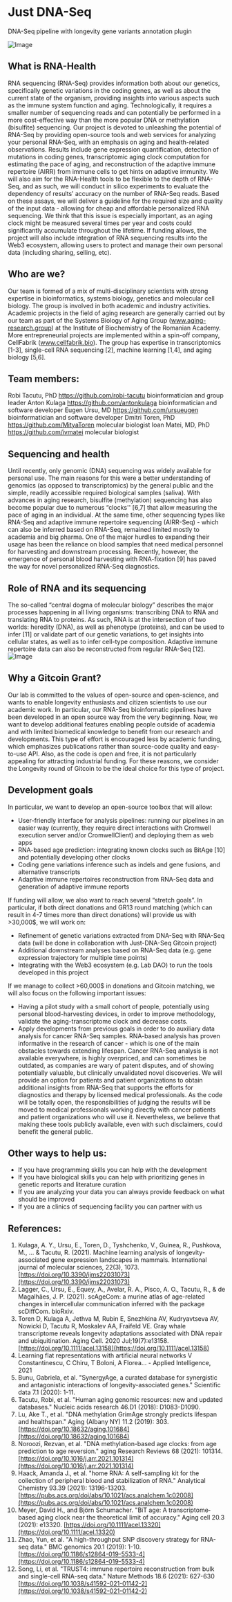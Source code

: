 # Just DNA-Seq #

DNA-Seq pipeline with longevity gene variants annotation plugin

![Image](MyRNAHealth.png)

## What is RNA-Health ##

RNA sequencing (RNA-Seq) provides information both about our genetics, specifically genetic variations in the coding genes, as well as about the current state of the organism, providing insights into various aspects such as the immune system function and aging. Technologically, it requires a smaller number of sequencing reads and can potentially be performed in a more cost-effective way than the more popular DNA or methylation (bisulfite) sequencing.
Our project is devoted to unleashing the potential of RNA-Seq by providing open-source tools and web services for analyzing your personal RNA-Seq, with an emphasis on aging and health-related observations. Results include gene expression quantification, detection of mutations in coding genes, transcriptomic aging clock computation for estimating the pace of aging, and reconstruction of the adaptive immune repertoire (AIRR) from immune cells to get hints on adaptive immunity.
We will also aim for the RNA-Health tools to be flexible to the depth of RNA-Seq, and as such, we will conduct in silico experiments to evaluate the dependency of results’ accuracy on the number of RNA-Seq reads. Based on these assays, we will deliver a guideline for the required size and quality of the input data - allowing for cheap and affordable personalized RNA sequencing. We think that this issue is especially important, as an aging clock might be measured several times per year and costs could significantly accumulate throughout the lifetime.
If funding allows, the project will also include integration of RNA sequencing results into the Web3 ecosystem, allowing users to protect and manage their own personal data (including sharing, selling, etc).


## Who are we? ##
Our team is formed of a mix of multi-disciplinary scientists with strong expertise in bioinformatics, systems biology, genetics and molecular cell biology. The group is involved in both academic and industry activities. Academic projects in the field of aging research are generally carried out by our team as part of the Systems Biology of Aging Group (www.aging-research.group) at the Institute of Biochemistry of the Romanian Academy. More entrepreneurial projects are implemented within a spin-off company, CellFabrik (www.cellfabrik.bio). 
The group has expertise in transcriptomics [1-3], single-cell RNA sequencing [2], machine learning [1,4], and aging biology [5,6].

## Team members: ##

Robi Tacutu, PhD https://github.com/robi-tacutu bioinformatician and group leader
Anton Kulaga https://github.com/antonkulaga bioinformatician and software developer
Eugen Ursu, MD https://github.com/ursueugen  bioinformatician and software developer
Dmitri Toren, PhD https://github.com/MityaToren  molecular biologist
Ioan Matei, MD, PhD https://github.com/ivmatei molecular biologist

## Sequencing and health ##
Until recently, only genomic (DNA) sequencing was widely available for personal use. The main reasons for this were a better understanding of genomics (as opposed to transcriptomics) by the general public and the simple, readily accessible required biological samples (saliva). With advances in aging research, bisulfite (methylation) sequencing has also become popular due to numerous “clocks'' [6,7] that allow measuring the pace of aging in an individual. At the same time, other sequencing types like RNA-Seq and adaptive immune repertoire sequencing (AIRR-Seq) - which can also be inferred based on RNA-Seq, remained limited mostly to academia and big pharma. One of the major hurdles to expanding their usage has been the reliance on blood samples that need medical personnel for harvesting and downstream processing. Recently, however,  the emergence of personal blood harvesting with RNA-fixation [9] has paved the way for novel personalized RNA-Seq diagnostics.

## Role of RNA and its sequencing ##
The so-called “central dogma of molecular biology” describes the major processes happening in all living organisms:  transcribing DNA to RNA and translating RNA to proteins. As such, RNA is at the intersection of two worlds: heredity (DNA), as well as phenotype (proteins), and can be used to infer [11] or validate part of our genetic variations, to get insights into cellular states, as well as to infer cell-type composition. Adaptive immune repertoire data can also be reconstructed from regular RNA-Seq [12].
![Image](graphical_abstract.png)

## Why a Gitcoin Grant? ##

Our lab is committed to the values of open-source and open-science, and wants to enable longevity enthusiasts and citizen scientists to use our academic work. In particular, our RNA-Seq bioinformatic pipelines have been developed in an open source way from the very beginning.
Now, we want to develop additional features enabling people outside of academia and with limited biomedical knowledge to benefit from our research and developments. This type of effort is encouraged less by academic funding, which emphasizes publications rather than source-code quality and easy-to-use API. Also, as the code is open and free, it is not particularly appealing for attracting industrial funding. For these reasons, we consider the Longevity round of Gitcoin to be the ideal choice for this type of project.

## Development goals ##

In particular, we want to develop an open-source toolbox that will allow:
* User-friendly interface for analysis pipelines: running our pipelines in an easier way (currently, they require direct interactions with Cromwell execution server and/or CromwellClient) and deploying them as web apps
* RNA-based age prediction: integrating known clocks such as BitAge [10] and potentially developing other clocks
* Coding gene variations inference such as indels and gene fusions, and alternative transcripts
* Adaptive immune repertoires reconstruction from RNA-Seq data and generation of adaptive immune reports

If funding will allow, we also want to reach several “stretch goals”. In particular, if both direct donations and GR13 round matching (which can result in 4-7 times more than direct donations) will provide us with >30,000$, we will work on:
* Refinement of genetic variations extracted from DNA-Seq with RNA-Seq data (will be done in collaboration with Just-DNA-Seq Gitcoin project)
* Additional downstream analyses based on RNA-Seq data (e.g. gene expression trajectory for multiple time points)
* Integrating with the Web3 ecosystem (e.g. Lab DAO) to run the tools developed in this project

If we manage to collect >60,000$ in donations and Gitcoin matching, we will also focus on the following important issues:
* Having a pilot study with a small cohort of people, potentially using personal blood-harvesting devices, in order to improve methodology, validate the aging-transcriptome clock and decrease costs.
* Apply developments from previous goals in order to do auxiliary data analysis for cancer RNA-Seq samples. RNA-based analysis has proven informative in the research of cancer -  which is one of the main obstacles towards extending lifespan. Cancer RNA-Seq analysis is not available everywhere, is highly overpriced, and can sometimes be outdated, as companies are wary of patent disputes, and of showing potentially valuable, but clinically unvalidated novel discoveries. We will provide an option for patients and patient organizations to obtain additional insights from RNA-Seq that supports the efforts for diagnostics and therapy by licensed medical professionals. As the code will be totally open, the responsibilities of judging the results will be moved to medical professionals working directly with cancer patients and patient organizations who will use it. Nevertheless, we believe that making these tools publicly available, even with such disclaimers, could benefit the general public.

## Other ways to help us: ##

* If you have programming skills you can help with the development
* If you have biological skills you can help with prioritizing genes in genetic reports and literature curation
* If you are analyzing your data you can always provide feedback on what should be improved
* If you are a clinics of sequencing facility you can partner with us

## References: ##

1. Kulaga, A. Y., Ursu, E., Toren, D., Tyshchenko, V., Guinea, R., Pushkova, M., ... & Tacutu, R. (2021). Machine learning analysis of longevity-associated gene expression landscapes in mammals. International journal of molecular sciences, 22(3), 1073. [https://doi.org/10.3390/ijms22031073](https://doi.org/10.3390/ijms22031073)
2. Lagger, C., Ursu, E., Equey, A., Avelar, R. A., Pisco, A. O., Tacutu, R., & de Magalhães, J. P. (2021). scAgeCom: a murine atlas of age-related changes in intercellular communication inferred with the package scDiffCom. bioRxiv.
3. Toren D, Kulaga A, Jethva M, Rubin E, Snezhkina AV, Kudryavtseva AV, Nowicki D, Tacutu R, Moskalev AA, Fraifeld VE. Gray whale transcriptome reveals longevity adaptations associated with DNA repair and ubiquitination. Aging Cell. 2020 Jul;19(7):e13158. [https://doi.org/10.1111/acel.13158](https://doi.org/10.1111/acel.13158)
4. Learning flat representations with artificial neural networks V Constantinescu, C Chiru, T Boloni, A Florea… - Applied Intelligence, 2021
5. Bunu, Gabriela, et al. "SynergyAge, a curated database for synergistic and antagonistic interactions of longevity-associated genes." Scientific data 7.1 (2020): 1-11.
6. Tacutu, Robi, et al. "Human aging genomic resources: new and updated databases." Nucleic acids research 46.D1 (2018): D1083-D1090.
7. Lu, Ake T., et al. "DNA methylation GrimAge strongly predicts lifespan and healthspan." Aging (Albany NY) 11.2 (2019): 303. [https://doi.org/10.18632/aging.101684](https://doi.org/10.18632/aging.101684)
8. Noroozi, Rezvan, et al. "DNA methylation-based age clocks: from age prediction to age reversion." aging Research Reviews 68 (2021): 101314. [https://doi.org/10.1016/j.arr.2021.101314](https://doi.org/10.1016/j.arr.2021.101314)
9. Haack, Amanda J., et al. "home RNA: A self-sampling kit for the collection of peripheral blood and stabilization of RNA." Analytical Chemistry 93.39 (2021): 13196-13203. [https://pubs.acs.org/doi/abs/10.1021/acs.analchem.1c02008](https://pubs.acs.org/doi/abs/10.1021/acs.analchem.1c02008)
10. Meyer, David H., and Björn Schumacher. "BiT age: A transcriptome‐based aging clock near the theoretical limit of accuracy." Aging cell 20.3 (2021): e13320. [https://doi.org/10.1111/acel.13320](https://doi.org/10.1111/acel.13320)
11. Zhao, Yun, et al. "A high-throughput SNP discovery strategy for RNA-seq data." BMC genomics 20.1 (2019): 1-10. [https://doi.org/10.1186/s12864-019-5533-4](https://doi.org/10.1186/s12864-019-5533-4)
12. Song, Li, et al. "TRUST4: immune repertoire reconstruction from bulk and single-cell RNA-seq data." Nature Methods 18.6 (2021): 627-630 [https://doi.org/10.1038/s41592-021-01142-2](https://doi.org/10.1038/s41592-021-01142-2)